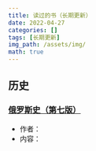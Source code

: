```yaml
---
title: 读过的书（长期更新）
date: 2022-04-27
categories: []
tags: [长期更新]
img_path: /assets/img/
math: true
---
```



## 历史

### [俄罗斯史（第七版）]()

- 作者：
- 内容：
